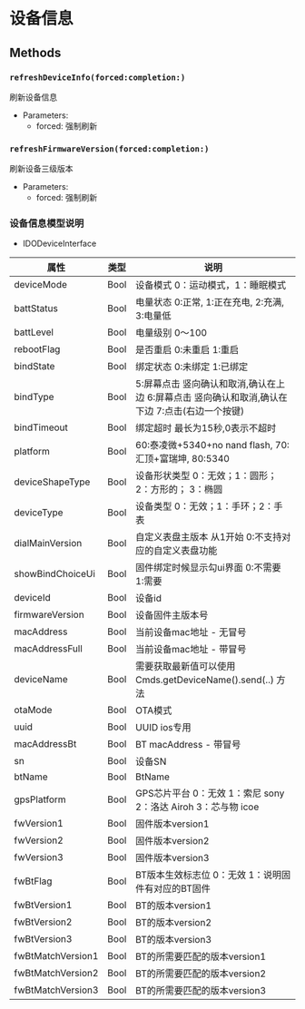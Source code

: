 # 设备信息



## Methods

### `refreshDeviceInfo(forced:completion:)`

刷新设备信息

- Parameters:
  - forced: 强制刷新

### `refreshFirmwareVersion(forced:completion:)`

刷新设备三级版本

- Parameters:
  - forced: 强制刷新



### 设备信息模型说明

* IDODeviceInterface

| 属性        | 类型    | 说明         |
| ----------- | ------- | ------------ |
| deviceMode | Bool | 设备模式 0：运动模式，1：睡眠模式 |
| battStatus | Bool | 电量状态 0:正常, 1:正在充电, 2:充满, 3:电量低 |
| battLevel | Bool | 电量级别 0～100 |
| rebootFlag | Bool | 是否重启 0:未重启 1:重启 |
| bindState | Bool | 绑定状态 0:未绑定 1:已绑定 |
| bindType | Bool | 5:屏幕点击 竖向确认和取消,确认在上边 6:屏幕点击 竖向确认和取消,确认在下边 7:点击(右边一个按键) |
| bindTimeout | Bool | 绑定超时 最长为15秒,0表示不超时 |
| platform | Bool | 60:泰凌微+5340+no nand flash, 70:汇顶+富瑞坤, 80:5340 |
| deviceShapeType | Bool | 设备形状类型 0：无效；1：圆形；2：方形的； 3：椭圆 |
| deviceType | Bool | 设备类型 0：无效；1：手环；2：手表 |
| dialMainVersion | Bool | 自定义表盘主版本 从1开始 0:不支持对应的自定义表盘功能 |
| showBindChoiceUi | Bool | 固件绑定时候显示勾ui界面 0:不需要 1:需要 |
| deviceId | Bool | 设备id |
| firmwareVersion | Bool | 设备固件主版本号 |
| macAddress | Bool | 当前设备mac地址 - 无冒号 |
| macAddressFull | Bool | 当前设备mac地址 - 带冒号 |
| deviceName | Bool | 需要获取最新值可以使用 Cmds.getDeviceName().send(..) 方法 |
| otaMode | Bool | OTA模式 |
| uuid | Bool | UUID ios专用 |
| macAddressBt | Bool | BT macAddress - 带冒号 |
| sn | Bool | 设备SN |
| btName | Bool | BtName |
| gpsPlatform | Bool | GPS芯片平台 0：无效 1：索尼 sony 2：洛达 Airoh 3：芯与物 icoe |
| fwVersion1 | Bool | 固件版本version1 |
| fwVersion2 | Bool | 固件版本version2 |
| fwVersion3 | Bool | 固件版本version3 |
| fwBtFlag | Bool | BT版本生效标志位 0：无效 1：说明固件有对应的BT固件 |
| fwBtVersion1 | Bool | BT的版本version1 |
| fwBtVersion2 | Bool | BT的版本version2 |
| fwBtVersion3 | Bool | BT的版本version3 |
| fwBtMatchVersion1 | Bool | BT的所需要匹配的版本version1 |
| fwBtMatchVersion2 | Bool | BT的所需要匹配的版本version2 |
| fwBtMatchVersion3 | Bool | BT的所需要匹配的版本version3 |

